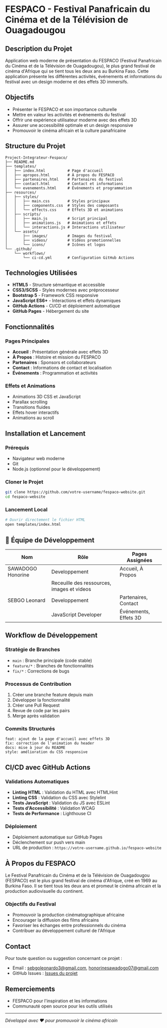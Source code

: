 # FESPACO - Festival Panafricain du Cinéma et de la Télévision de Ouagadougou

## Description du Projet

Application web moderne de présentation du FESPACO (Festival Panafricain du Cinéma et de la Télévision de Ouagadougou), le plus grand festival de cinéma d'Afrique qui se tient tous les deux ans au Burkina Faso. Cette application présente les différentes activités, événements et informations du festival avec un design moderne et des effets 3D immersifs.

## Objectifs

- Présenter le FESPACO et son importance culturelle
- Mettre en valeur les activités et événements du festival
- Offrir une expérience utilisateur moderne avec des effets 3D
- Assurer une accessibilité optimale et un design responsive
- Promouvoir le cinéma africain et la culture panafricaine

## Structure du Projet

```
Project-Integrateur-Fespaco/
├── README.md
├── templates/
│   ├── index.html          # Page d'accueil
│   ├── apropos.html        # À propos du FESPACO
│   ├── partenaires.html    # Partenaires du festival
│   ├── contact.html        # Contact et informations
│   └── evenements.html     # Événements et programmation
├── resources/
│   ├── styles/
│   │   ├── main.css        # Styles principaux
│   │   ├── components.css  # Styles des composants
│   │   └── effects.css     # Effets 3D et animations
│   ├── scripts/
│   │   ├── main.js         # Script principal
│   │   ├── animations.js   # Animations et effets
│   │   └── interactions.js # Interactions utilisateur
│   └── assets/
│       ├── images/         # Images du festival
│       ├── videos/         # Vidéos promotionnelles
│       └── icons/          # Icônes et logos
└── .github/
    └── workflows/
        └── ci-cd.yml       # Configuration GitHub Actions
```

## Technologies Utilisées

- **HTML5** - Structure sémantique et accessible
- **CSS3/SCSS** - Styles modernes avec préprocesseur
- **Bootstrap 5** - Framework CSS responsive
- **JavaScript ES6+** - Interactions et effets dynamiques
- **GitHub Actions** - CI/CD et déploiement automatique
- **GitHub Pages** - Hébergement du site

## Fonctionnalités

### Pages Principales
- **Accueil** : Présentation générale avec effets 3D
- **À Propos** : Histoire et mission du FESPACO
- **Partenaires** : Sponsors et collaborateurs
- **Contact** : Informations de contact et localisation
- **Événements** : Programmation et activités

### Effets et Animations
- Animations 3D CSS et JavaScript
- Parallax scrolling
- Transitions fluides
- Effets hover interactifs
- Animations au scroll

## Installation et Lancement

### Prérequis
- Navigateur web moderne
- Git
- Node.js (optionnel pour le développement)

### Cloner le Projet
```bash
git clone https://github.com/votre-username/fespaco-website.git
cd fespaco-website
```

### Lancement Local
```bash
# Ouvrir directement le fichier HTML
open templates/index.html
```

## 👥 Équipe de Développement

| Nom               | Rôle                 |  Pages Assignées             |
|-------------------|----------------------|------------------------------|
| SAWADOGO Honorine | Developpement        | Accueil, À Propos            |
|                   | Receuille des ressources, images et videos          |
| SEBGO Leonard     | Developpement        | Partenaires, Contact         |
|                   | JavaScript Developer | Événements, Effets 3D        |

## Workflow de Développement

### Stratégie de Branches
- `main` : Branche principale (code stable)
- `feature/*` : Branches de fonctionnalités
- `fix/*` : Corrections de bugs

### Processus de Contribution
1. Créer une branche feature depuis main
2. Développer la fonctionnalité
3. Créer une Pull Request
4. Revue de code par les pairs
5. Merge après validation

### Commits Structurés
```
feat: ajout de la page d'accueil avec effets 3D
fix: correction de l'animation du header
docs: mise à jour du README
style: amélioration du CSS responsive
```

## CI/CD avec GitHub Actions

### Validations Automatiques
- **Linting HTML** : Validation du HTML avec HTMLHint
- **Linting CSS** : Validation du CSS avec Stylelint
- **Tests JavaScript** : Validation du JS avec ESLint
- **Tests d'Accessibilité** : Validation WCAG
- **Tests de Performance** : Lighthouse CI

### Déploiement
- Déploiement automatique sur GitHub Pages
- Déclenchement sur push vers main
- URL de production : `https://votre-username.github.io/fespaco-website`

## À Propos du FESPACO

Le Festival Panafricain du Cinéma et de la Télévision de Ouagadougou (FESPACO) est le plus grand festival de cinéma d'Afrique, créé en 1969 au Burkina Faso. Il se tient tous les deux ans et promeut le cinéma africain et la production audiovisuelle du continent.

### Objectifs du Festival
- Promouvoir la production cinématographique africaine
- Encourager la diffusion des films africains
- Favoriser les échanges entre professionnels du cinéma
- Contribuer au développement culturel de l'Afrique

## Contact

Pour toute question ou suggestion concernant ce projet :
- Email : sebgoleonardo3@gmail.com, honorinesawadogo07@gmail.com
- GitHub Issues : [Issues du projet](https://github.com/LeoSEBGO/Project-Integrateur-Fespaco/issues)

## Remerciements

- FESPACO pour l'inspiration et les informations
- Communauté open source pour les outils utilisés
---

*Développé avec ❤️ pour promouvoir le cinéma africain* 